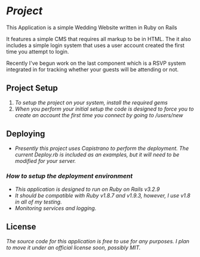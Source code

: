 # _Project_

This Application is a simple Wedding Website written in Ruby on Rails

It features a simple CMS that requires all markup to be in HTML.  The it also includes a simple login system that uses
a user account created the first time you attempt to login.

Recently I've begun work on the last component which is a RSVP system integrated in for tracking whether your guests will be attending or not.

## Project Setup

1. _To setup the project on your system, install the required gems_
2. _When you perform your initial setup the code is designed to force you to create an account the first time you connect by going to /users/new_

## Deploying
- _Presently this project uses Capistrano to perform the deployment. The current Deploy.rb is included as an examples, but it will need to be modified for your server._

### _How to setup the deployment environment_

- _This application is designed to run on Ruby on Rails v3.2.9_
- _It should be compatible with Ruby v1.8.7 and v1.9.3, however, I use v1.8 in all of my testing._
- _Monitoring services and logging._

## License

_The source code for this application is free to use for any purposes.  I plan to move it under an official license soon, possibly MIT._
